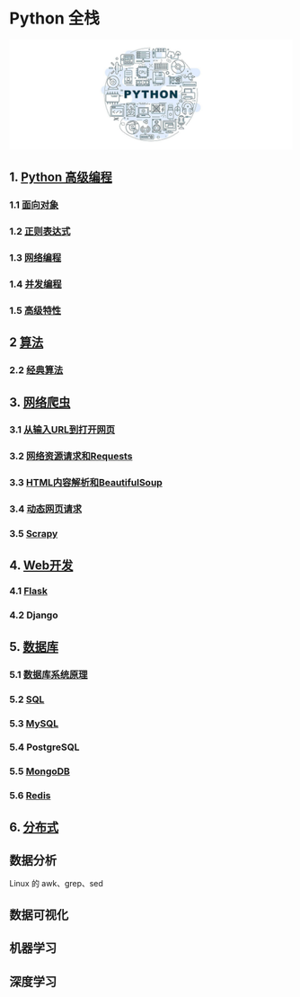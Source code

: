# Python 全栈

![](./assets/images/00.jpg)

## 1. [Python 高级编程](Python高级编程)

### 1.1 [面向对象](Python高级编程/面向对象.md)

### 1.2 [正则表达式](Python高级编程/正则表达式.md)

### 1.3 [网络编程](Python高级编程/网络编程.md)

### 1.4 [并发编程](Python高级编程/并发编程.md)

### 1.5 [高级特性](Python高级编程/高级特性.md)

## 2 [算法](算法)

### 2.2 [经典算法](算法/经典算法.md)

## 3. [网络爬虫](网络爬虫)

### 3.1 [从输入URL到打开网页](网络爬虫/从输入URL到打开网页.md)

### 3.2 [网络资源请求和Requests](网络爬虫/网络资源请求和Requests.md)

### 3.3 [HTML内容解析和BeautifulSoup](网络爬虫/HTML内容解析和BeautifulSoup.md)

### 3.4 [动态网页请求](网络爬虫/动态网页请求.md)

### 3.5 [Scrapy](网络爬虫/Scrapy.md)

## 4. [Web开发](Web开发)

### 4.1 [Flask](Web开发/Flask.md)

### 4.2 Django

## 5. [数据库](数据库)

### 5.1 [数据库系统原理](数据库/数据库系统原理.md)

### 5.2 [SQL](数据库/SQL.md)

### 5.3 [MySQL](数据库/MySQL.md)

### 5.4 PostgreSQL

### 5.5 [MongoDB](数据库/MongoDB.md)

### 5.6 [Redis](数据库/Redis.md)

## 6. [分布式](分布式)

## 数据分析

Linux 的 awk、grep、sed

## 数据可视化

## 机器学习

## 深度学习

